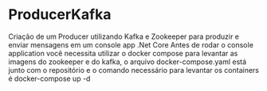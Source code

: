 # ProducerKafka
Criação de um Producer utilizando Kafka e Zookeeper para produzir e enviar mensagens em um console app .Net Core     Antes de rodar o console application você necessita utilizar o docker compose para levantar as imagens do zookeeper e do kafka, o arquivo docker-compose.yaml está junto com o repositório e o comando necessário para levantar os containers é docker-compose up -d
